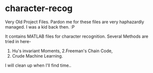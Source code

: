 # character-recog
Very Old Project Files. Pardon me for these files are very haphazardly managed. I was a kid back then. :P

It contains MATLAB files for character recognition. Several Methods are tried in here-
1. Hu's invariant Moments,
2.Freeman's Chain Code,
3. Crude Machine Learning.

I will clean up when I'll find time..
